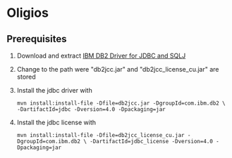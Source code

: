 Oligios
=======

Prerequisites
-------------

1.  Download and extract [IBM DB2 Driver for JDBC and SQLJ](https://www14.software.ibm.com/webapp/iwm/web/reg/download.do?source=swg-dm-db2jdbcdriver&S_PKG=dl&lang=en_US&cp=UTF-8)

1.  Change to the path were "db2jcc.jar" and "db2jcc_license_cu.jar" are stored

1.  Install the jdbc driver with

	`mvn install:install-file -Dfile=db2jcc.jar -DgroupId=com.ibm.db2 \
		-DartifactId=jdbc -Dversion=4.0 -Dpackaging=jar`

1.  Install the jdbc license with

	`mvn install:install-file -Dfile=db2jcc_license_cu.jar -DgroupId=com.ibm.db2 \
		-DartifactId=jdbc_license -Dversion=4.0 -Dpackaging=jar`

